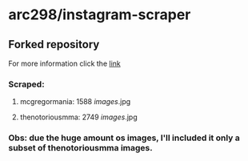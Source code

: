 # arc298/instagram-scraper

## Forked repository

For more information click the [link](https://github.com/broilo/instagram-scraper)

### Scraped:

1. mcgregormania: 1588 *images*.jpg 

1. thenotoriousmma: 2749 *images*.jpg

### Obs: due the huge amount os images, I'll included it only a subset of thenotoriousmma images.
